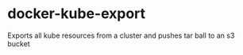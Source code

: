 # docker-kube-export

Exports all kube resources from a cluster and pushes tar ball to an s3 bucket
